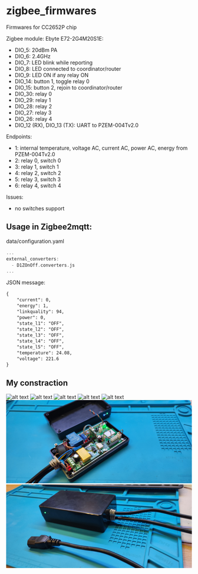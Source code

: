 # zigbee_firmwares
Firmwares for CC2652P chip

Zigbee module: Ebyte E72-2G4M20S1E:

* DIO_5: 20dBm PA
* DIO_6: 2.4GHz
* DIO_7: LED blink while reporting
* DIO_8: LED connected to coordinator/router
* DIO_9: LED ON if any relay ON
* DIO_14: button 1, toggle relay 0
* DIO_15: button 2, rejoin to coordinator/router
* DIO_30: relay 0
* DIO_29: relay 1
* DIO_28: relay 2
* DIO_27: relay 3
* DIO_26: relay 4
* DIO_12 (RX), DIO_13 (TX): UART to PZEM-004Tv2.0

Endpoints:

* 1: internal temperature, voltage AC, current AC, power AC, energy from PZEM-004Tv2.0
* 2: relay 0, switch 0
* 3: relay 1, switch 1
* 4: relay 2, switch 2
* 5: relay 3, switch 3
* 6: relay 4, switch 4

Issues:
* no switches support

## Usage in Zigbee2mqtt:

data/configuration.yaml
```c++
...
external_converters:
  - D1ZOnOff.converters.js
...
```

JSON message:
```
{
    "current": 0,
    "energy": 1,
    "linkquality": 94,
    "power": 0,
    "state_l1": "OFF",
    "state_l2": "OFF",
    "state_l3": "OFF",
    "state_l4": "OFF",
    "state_l5": "OFF",
    "temperature": 24.08,
    "voltage": 221.6
}
```

## My constraction

![alt text](https://github.com/dimonius1504/zigbee_firmwares/blob/main/img/IMG_20220429_140914.jpg?raw=true)
![alt text](https://github.com/dimonius1504/zigbee_firmwares/blob/main/img/IMG_20220429_141058.jpg?raw=true)
![alt text](https://github.com/dimonius1504/zigbee_firmwares/blob/main/img/IMG_20220429_143005.jpg?raw=true)
![alt text](https://github.com/dimonius1504/zigbee_firmwares/blob/main/img/IMG_20220429_144933.jpg?raw=true)
![alt text](https://github.com/dimonius1504/zigbee_firmwares/blob/main/img/IMG_20220429_144958.jpg?raw=true)
![alt text](https://github.com/dimonius1504/zigbee_firmwares/blob/main/img/IMG_20220506_210419.jpg?raw=true)
![alt text](https://github.com/dimonius1504/zigbee_firmwares/blob/main/img/IMG_20220506_210812.jpg?raw=true)
